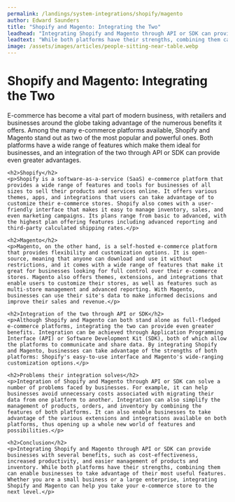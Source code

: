 ```yaml
---
permalink: /landings/system-integrations/shopify/magento
author: Edward Saunders
title: "Shopify and Magento: Integrating the Two"
leadhead: "Integrating Shopify and Magento through API or SDK can provide businesses with several benefits, such as cost-effectiveness, increased productivity, and easier management of products and inventory"
leadtext: "While both platforms have their strengths, combining them can enable businesses to take advantage of their most useful features. Whether you are a small business or a large enterprise, integrating Shopify and Magento can help you take your e-commerce store to the next level."
image: /assets/images/articles/people-sitting-near-table.webp
---
```

<div class="arttext">	<h1>Shopify and Magento: Integrating the Two</h1>
	<p>E-commerce has become a vital part of modern business, with retailers and businesses around the globe taking advantage of the numerous benefits it offers. Among the many e-commerce platforms available, Shopify and Magento stand out as two of the most popular and powerful ones. Both platforms have a wide range of features which make them ideal for businesses, and an integration of the two through API or SDK can provide even greater advantages.</p>

	<h2>Shopify</h2>
	<p>Shopify is a software-as-a-service (SaaS) e-commerce platform that provides a wide range of features and tools for businesses of all sizes to sell their products and services online. It offers various themes, apps, and integrations that users can take advantage of to customize their e-commerce stores. Shopify also comes with a user-friendly interface that makes it easy to manage inventory, sales, and even marketing campaigns. Its plans range from basic to advanced, with the highest plan offering features including advanced reporting and third-party calculated shipping rates.</p>

	<h2>Magento</h2>
	<p>Magento, on the other hand, is a self-hosted e-commerce platform that provides flexibility and customization options. It is open-source, meaning that anyone can download and use it without restrictions, and it comes with a wide range of features that make it great for businesses looking for full control over their e-commerce stores. Magento also offers themes, extensions, and integrations that enable users to customize their stores, as well as features such as multi-store management and advanced reporting. With Magento, businesses can use their site's data to make informed decisions and improve their sales and revenue.</p>

	<h2>Integration of the two through API or SDK</h2>
	<p>Although Shopify and Magento can both stand alone as full-fledged e-commerce platforms, integrating the two can provide even greater benefits. Integration can be achieved through Application Programming Interface (API) or Software Development Kit (SDK), both of which allow the platforms to communicate and share data. By integrating Shopify and Magento, businesses can take advantage of the strengths of both platforms: Shopify's easy-to-use interface and Magento's wide-ranging customization options.</p>

	<h2>Problems their integration solves</h2>
	<p>Integration of Shopify and Magento through API or SDK can solve a number of problems faced by businesses. For example, it can help businesses avoid unnecessary costs associated with migrating their data from one platform to another. Integration can also simplify the management of products, orders, and inventory by combining the features of both platforms. It can also enable businesses to take advantage of the various extensions and integrations available on both platforms, thus opening up a whole new world of features and possibilities.</p>

	<h2>Conclusion</h2>
	<p>Integrating Shopify and Magento through API or SDK can provide businesses with several benefits, such as cost-effectiveness, increased productivity, and easier management of products and inventory. While both platforms have their strengths, combining them can enable businesses to take advantage of their most useful features. Whether you are a small business or a large enterprise, integrating Shopify and Magento can help you take your e-commerce store to the next level.</p>
</div>
